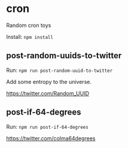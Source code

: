 # cron
Random cron toys

Install: `npm install`

## post-random-uuids-to-twitter

Run: `npm run post-random-uuid-to-twitter`

Add some entropy to the universe.

https://twitter.com/Random_UUID

## post-if-64-degrees

Run: `npm run post-if-64-degrees`

https://twitter.com/colma64degrees
